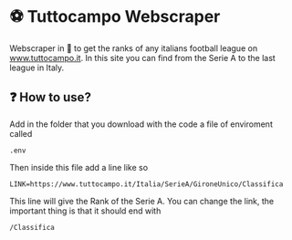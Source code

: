 # ⚽️ Tuttocampo Webscraper 
Webscraper in 🐍 to get the ranks of any italians football league on www.tuttocampo.it.
In this site you can find from the Serie A to the last league in Italy.

## ❓ How to use?
Add in the folder that you download with the code a file of enviroment called
  
  ``` 
  .env 
  ```
 
 Then inside this file add a line like so
  
  ``` 
  LINK=https://www.tuttocampo.it/Italia/SerieA/GironeUnico/Classifica 
  ```
 
 This line will give the Rank of the Serie A. You can change the link, the important thing is that it should end with
  
  ``` 
  /Classifica 
  ```
